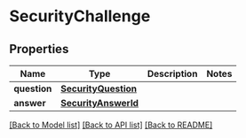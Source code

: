 # SecurityChallenge

## Properties
Name | Type | Description | Notes
------------ | ------------- | ------------- | -------------
**question** | [**SecurityQuestion**](SecurityQuestion.md) |  | 
**answer** | [**SecurityAnswerId**](SecurityAnswerId.md) |  | 

[[Back to Model list]](../README.md#documentation-for-models) [[Back to API list]](../README.md#documentation-for-api-endpoints) [[Back to README]](../README.md)


